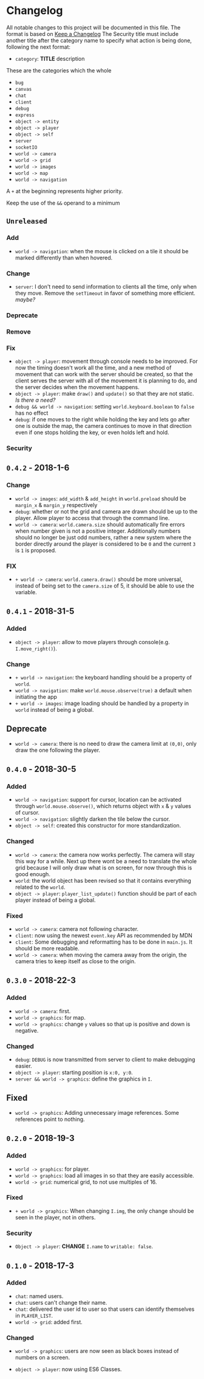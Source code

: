 # Changelog
All notable changes to this project will be documented in this file.
The format is based on [Keep a Changelog](http://keepachangelog.com/en/1.0.0/)
The Security title must include another title after the category name to specify what action is being done, following the next format:

- `category`: **TITLE** description

These are the categories which the whole
- `bug`
- `canvas`
- `chat`
- `client`
- `debug`
- `express`
- `object -> entity`
- `object -> player`
- `object -> self`
- `server`
- `socketIO`
- `world -> camera`
- `world -> grid`
- `world -> images`
- `world -> map`
- `world -> navigation`

A `+` at the beginning represents higher priority.

Keep the use of the `&&` operand to a minimum

## `Unreleased`
### Add
- `world -> navigation`: when the mouse is clicked on a tile it should be marked differently than when hovered.

### Change
- `server`: I don't need to send information to clients all the time, only when they move. Remove the `setTimeout` in favor of something more efficient. *maybe?*

### Deprecate

### Remove

### Fix
- `object -> player`: movement through console needs to be improved. For now the timing doesn't work all the time, and a new method of movement that can work with the server should be created, so that the client serves the server with all of the movement it is planning to do, and the server decides when the movement happens.
- `object -> player`: make `draw()` and `update()` so that they are not static. *Is there a need?*
- `debug && world -> navigation`: setting `world.keyboard.boolean` to `false` has no effect
- `debug`: if one moves to the right while holding the key and lets go after one is outside the map, the camera continues to move in that direction even if one stops holding the key, or even holds left and hold.

### Security



## `0.4.2` - 2018-1-6
### Change
- `world -> images`: `add_width` & `add_height` in `world.preload` should be `margin_x` & `margin_y` respectively
- `debug`: whether or not the grid and camera are drawn should be up to the player. Allow player to access that through the command line.
- `world -> camera`: `world.camera.size` should automatically fire errors when number given is not a positive integer. Additionally numbers should no longer be just odd numbers, rather a new system where the border directly around the player is considered to be `0` and the current `3` is `1` is proposed.

### FIX
- `+ world -> camera`: `world.camera.draw()` should be more universal, instead of being set to the `camera.size` of 5, it should be able to use the variable.



## `0.4.1` - 2018-31-5
### Added
- `object -> player`: allow to move players through console(e.g. `I.move_right()`).

### Change
- `+ world -> navigation`: the keyboard handling should be a property of `world`.
- `world -> navigation`: make `world.mouse.observe(true)` a default when initiating the app
- `+ world -> images`: image loading should be handled by a property in `world` instead of being a global.

## Deprecate
- `world -> camera`: there is no need to draw the camera limit at `(0,0)`, only draw the one following the player.



## `0.4.0` - 2018-30-5
### Added
- `world -> navigation`: support for cursor, location can be activated through `world.mouse.observe()`, which returns object with `x` & `y` values of cursor.
- `world -> navigation`: slightly darken the tile below the cursor.
- `object -> self`: created this constructor for more standardization.

### Changed
- `world -> camera`: the camera now works perfectly. The camera will stay this way for a while. Next up there wont be a need to translate the whole grid because I will only draw what is on screen, for now through this is good enough.
- `world`: the world object has been revised so that it contains everything related to the `world`.
- `object -> player`: `player_list_update()` function should be part of each player instead of being a global.

### Fixed
- `world -> camera`: camera not following character.
- `client`: now using the newest `event.key` API as recommended by MDN
- `client`: Some debugging and reformatting has to be done in `main.js`. It should be more readable.
- `world -> camera`: when moving the camera away from the origin, the camera tries to keep itself as close to the origin.



## `0.3.0` - 2018-22-3
### Added
- `world -> camera`: first.
- `world -> graphics`: for map.
- `world -> graphics`: change `y` values so that up is positive and down is negative.

### Changed
- `debug`: `DEBUG` is now transmitted from server to client to make debugging easier.
- `object -> player`: starting position is `x:0, y:0`.
- `server && world -> graphics`: define the graphics in `I`.

## Fixed
- `world -> graphics`: Adding unnecessary image references. Some references point to nothing.



## `0.2.0` - 2018-19-3
### Added
- `world -> graphics`: for player.
- `world -> graphics`: load all images in so that they are easily accessible.
- `world -> grid`: numerical grid, to not use multiples of 16.

### Fixed
- `+ world -> graphics`: When changing `I.img`, the only change should be seen in the player, not in others.

### Security
- `Object -> player`: **CHANGE** `I.name` to `writable: false`.



## `0.1.0` - 2018-17-3
### Added
- `chat`: named users.
- `chat`: users can't change their name.
- `chat`: delivered the user id to user so that users can identify themselves in `PLAYER_LIST`.
- `world -> grid`: added first.

### Changed
- `world -> graphics`: users are now seen as black boxes instead of numbers on a screen.

- `object -> player`: now using ES6 Classes.
